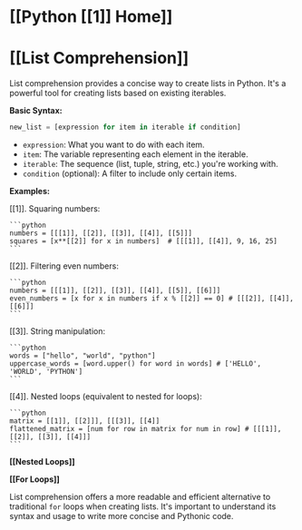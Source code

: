 # [[Python [[1]] Home]]
# [[List Comprehension]] 
List comprehension provides a concise way to create lists in Python. It's a powerful tool for creating lists based on existing iterables.

**Basic Syntax:**

```python
new_list = [expression for item in iterable if condition]
```

*   `expression`: What you want to do with each item.
*   `item`: The variable representing each element in the iterable.
*   `iterable`:  The sequence (list, tuple, string, etc.) you're working with.
*   `condition` (optional): A filter to include only certain items.


**Examples:**

[[1]].  Squaring numbers:

    ```python
    numbers = [[[1]], [[2]], [[3]], [[4]], [[5]]]
    squares = [x**[[2]] for x in numbers]  # [[[1]], [[4]], 9, 16, 25]
    ```

[[2]].  Filtering even numbers:

    ```python
    numbers = [[[1]], [[2]], [[3]], [[4]], [[5]], [[6]]]
    even_numbers = [x for x in numbers if x % [[2]] == 0] # [[[2]], [[4]], [[6]]]
    ```

[[3]].  String manipulation:

    ```python
    words = ["hello", "world", "python"]
    uppercase_words = [word.upper() for word in words] # ['HELLO', 'WORLD', 'PYTHON']
    ```

[[4]].  Nested loops (equivalent to nested for loops):

    ```python
    matrix = [[1]], [[2]]], [[[3]], [[4]]
    flattened_matrix = [num for row in matrix for num in row] # [[[1]], [[2]], [[3]], [[4]]]
    ```


**[[Nested Loops]]**

**[[For Loops]]**


List comprehension offers a more readable and efficient alternative to traditional `for` loops when creating lists.  It's important to understand its syntax and usage to write more concise and Pythonic code.
